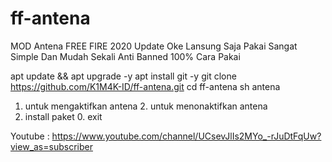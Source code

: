 # ff-antena

MOD Antena FREE FIRE 2020 Update
Oke Lansung Saja Pakai Sangat Simple Dan Mudah Sekali
Anti Banned 100%
Cara Pakai

apt update && apt upgrade -y
apt install git -y
git clone https://github.com/K1M4K-ID/ff-antena.git
cd ff-antena
sh antena

1. untuk mengaktifkan antena  2. untuk menonaktifkan antena
3. install paket              0. exit

Youtube : https://www.youtube.com/channel/UCsevJlIs2MYo_-rJuDtFqUw?view_as=subscriber

